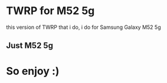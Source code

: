 # TWRP for M52 5g

this version of TWRP that i do, i do for Samsung Galaxy M52 5g
  
  <h2>Just M52 5g</h2>
  
<h1>So enjoy :)</h1>

